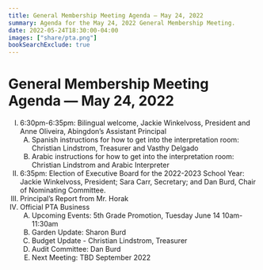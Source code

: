 ```yaml
---
title: General Membership Meeting Agenda — May 24, 2022
summary: Agenda for the May 24, 2022 General Membership Meeting.
date: 2022-05-24T18:30:00-04:00
images: ["share/pta.png"]
bookSearchExclude: true
---
```


# General Membership Meeting Agenda — May 24, 2022

<style type="text/css">
    ol { list-style-type: upper-roman; }
    ol ol { list-style-type: upper-alpha; }
    ol ol ol { list-style-type: decimal; }
    ol ol ol ol { list-style-type: lower-alpha; }
    ul { list-style-type: disc; }
</style>

1. 6:30pm-6:35pm: Bilingual welcome, Jackie Winkelvoss, President and Anne Oliveira, Abingdon’s Assistant Principal
    1. Spanish instructions for how to get into the interpretation room: Christian Lindstrom, Treasurer and Vasthy Delgado
    1. Arabic instructions for how to get into the interpretation room: Christian Lindstrom and Arabic Interpreter
1. 6:35pm: Election of Executive Board for the 2022-2023 School Year: Jackie Winkelvoss, President; Sara Carr, Secretary; and Dan Burd, Chair of Nominating Committee.
1. Principal’s Report from Mr. Horak
1. Official PTA Business
    1. Upcoming Events: 5th Grade Promotion, Tuesday June 14 10am-11:30am
    1. Garden Update: Sharon Burd
    1. Budget Update - Christian Lindstrom, Treasurer
    1. Audit Committee: Dan Burd
    1. Next Meeting: TBD September 2022
